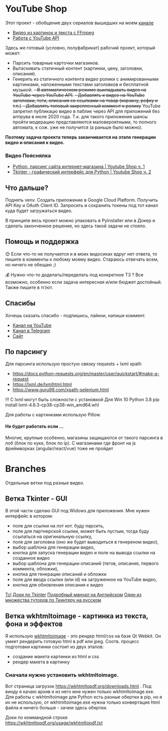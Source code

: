 # YouTube Shop

Этот проект - обобщение двух сериалов вышедших на моем [канале](https://www.youtube.com/channel/UCf6kozNejHoQuFhBDB8cfxA)

- [Видео из картинок и текста c FFmpeg](https://www.youtube.com/watch?v=0XgvQkIksdA&list=PLWVnIRD69wY5rFHFPjD2CVdShIvfqT2MH)
- [Работа с YouTube API](https://www.youtube.com/watch?v=upasLEUGrH4&list=PLWVnIRD69wY7DoPeDvwl2ndrfZMN8cARl)

Здесь же готовый (условно, полуфабрикат) рабочий проект, который может:

- Парсить товарные карточки магазинов. 
- Вытаскивать статичный контент (картинки, цену, заголовки, описания).
- Генерить из статичного контента видео ролики с анимированными картинками,
наложенными текстами заголовков и бесплатной музыкой.
~~- В автоматическом режиме выкладывать видео на YouTube через YouTube API.~~
~~- Добавлять к видео на YouTube заголовки, теги, описания со ссылками на товар (корзину, рефку и т.п.)~~
~~- Добавлять топовый закрепленный коммент к ролику~~
YouTube запретил публикацю видео в паблик через API для приложений без аппрува в июле 2020 года. 
Т.к. для такого приложения шансы пройти модерацию представляются маловероятными, то полного автомата,
к сож. уже не получится (а раньше было можно).

**Поэтому задача проекта теперь заканчивается на этапе генерации видео и описания к видео.**

### Видео Пояснялка

- [Python, парсинг сайта  интернет-магазина | Youtube Shop ч. 1](https://youtu.be/xMENimADrzA)
- [Tkinter - графический интерфейс для Python | Youtube Shop ч. 2](https://www.youtube.com/watch?v=y3ATgiiDwuk)


## Что дальше?

Поднять venv. Создать приложение в Google Cloud Platform. Получить API Key и OAuth Client ID. 
Запросить и сохранить токены под тот канал куда будет загружаться видео. 

В принципе весь проект можно упаковать в PyInstaller или в Докер и сделать законченное решение, 
но здесь такой задачи не стояло.

## Помощь и поддержка

:blush: Если что-то не получается и в моих видосиках вдруг нет ответа, то пишите в комменты к любому моему видео. 
Стараюсь отвечать всем, но ничего не обещаю ;)

:moneybag: Нужно что-то доделать/переделать под конкретное ТЗ ? Все возможно, особенно если задача интересная 
и/или бюджет достойный. Также пишите в тг/ют.

## Спасибы

Хочешь сказать спасибо - подпишись, лайкни, напиши коммент.

- [Канал на YouTube](https://www.youtube.com/channel/UCf6kozNejHoQuFhBDB8cfxA)
- [Канал в Telegram](https://t.me/azzraelru)
- [Сайт](https://azzrael.ru)

## По парсингу
Для парсинга использую простую связку requests + lxml xpath
- https://docs.python-requests.org/en/master/user/quickstart/#make-a-request
- https://lxml.de/lxmlhtml.html
- https://www.guru99.com/xpath-selenium.html

!!! C lxml могут быть сложности с установкой
Для Win 10 Python 3.8
pip install lxml-4.6.3-cp38-cp38-win_amd64.whl

Для работы с картинками использую Pillow.

#### Не будет работать если ...  
Многие, крупные особенно, магазины защищаются от такого парсинга в лоб (блок по куке, блок по ip). 
С магазинами где фронт на js фреймворках (angular/react/vue) тоже не пройдет



# Branches

Отдельные ветки под разные видео.

## Ветка Tkinter - GUI

В этой части сделаю GUI под Widows для приложения. Мне нужен интерфейс в котором:

- поле для ссылки на лот кот. буду парсить,
- поле для партнерской ссылки, может быть пустым, тогда буду ссылаться на оригинальную ссылку,
- поле для заголовка (оно же будет выводиться в генереном видео),
- выбор шаблона для генерации видео,
- кнопка для запуска генерации видео и поле на вывода ссылки на созданное видео
- выбор шаблона для генерации описаний (тегов, описания, первого коммента, обложки),
- кнопка для генерации описаний и обложки
- поле для ввода ссылки (или id) на загруженное на YouTube видео,
- кнопка для обновления описания к видео

[Tcl](https://tcl.tk/)
[Доки по Tkinter](https://tkdocs.com/tutorial/widgets.html)
[Подробный мануал на Английском](https://realpython.com/python-gui-tkinter/)
[Один из множества туторов по Ткинтеру на русском](https://python-scripts.com/tkinter)

## Ветка wkhtmltoimage - картинка из текста, фона и эффектов

Я использую [wkhtmltoimage](https://github.com/wkhtmltopdf/wkhtmltopdf) - это рендер html/css на базе Qt Webkit.
Он умеет рендерить готовую html в pdf или jpeg.
Соотв. процесс подготовки картинки состоит из двух этапов:
- создание макета картинки из html и css
- рендер макета в картинку

### Сначала нужно установить wkhtmltoimage.

Вот страница загрузок https://wkhtmltopdf.org/downloads.html . 
Под винду я качаю архив и из него мне нужен только wkhtmltoimage.exe.
Для работы с wkhtmltoimage для Python есть разные обертки в pip, но я их не использую,
от wkhtmltoimage.exe нужна только конвертация html файла и ничего больше - зачем здесь обертки.


Доки по коммандной строке https://wkhtmltopdf.org/usage/wkhtmltopdf.txt 


